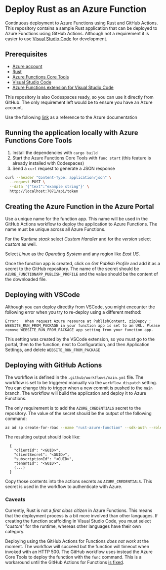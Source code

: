 # Deploy Rust as an Azure Function
Continuous deployment to Azure Functions using Rust and GitHub Actions. This repository contains a sample Rust application that can be deployed to Azure Functions using GitHub Actions. Although not a requirement it is easier to use [Visual Studio Code](https://code.visualstudio.com/?WT.mc_id=academic-0000-alfredodeza) for development. 

## Prerequisites
- [Azure account](https://azure.microsoft.com/free/?WT.mc_id=academic-0000-alfredodeza)
- [Rust](https://www.rust-lang.org/tools/install)
- [Azure Functions Core Tools](https://docs.microsoft.com/azure/azure-functions/functions-run-local?WT.mc_id=academic-0000-alfredodeza)
- [Visual Studio Code](https://code.visualstudio.com/?WT.mc_id=academic-0000-alfredodeza)
- [Azure Functions extension for Visual Studio Code](https://marketplace.visualstudio.com/items?itemName=ms-azuretools.vscode-azurefunctions&WT.mc_id=academic-0000-alfredodeza)

This repository is also Codespaces ready, so you can use it directly from GitHub. The only requirement left would be to ensure you have an Azure account.

Use the following [link](https://learn.microsoft.com/azure/azure-functions/create-first-function-vs-code-other?tabs=go%2Cmacos&WT.mc_id=academic-0000-alfredodeza) as a reference to the Azure documentation 

## Running the application locally with Azure Functions Core Tools
1. Install the dependencies with `cargo build`
2. Start the Azure Functions Core Tools with `func start` (this feature is already installed with Codespaces)
3. Send a `curl` request to generate a JSON response

```bash
curl --header "Content-Type: application/json" \
  --request POST \
  --data '{"text":"example string"}' \
  http://localhost:7071/api/token
```

## Creating the Azure Function in the Azure Portal
Use a unique name for the function app. This name will be used in the GitHub Actions workflow to deploy the application to Azure Functions. The name must be unique across all Azure Functions.

For the _Runtime stack_ select _Custom Handler_ and for the _version_ select _custom_ as well.

Select _Linux_ as the _Operating System_ and any region like _East US_.

Once the function app is created, click on _Get Publish Profile_ and add it as a secret to the GitHub repository. The name of the secret should be `AZURE_FUNCTIONAPP_PUBLISH_PROFILE` and the value should be the content of the downloaded file.

## Deploying with VSCode
Although you can deploy directlty from VSCode, you might encounter the following error when you try to re-deploy using a different method:

```
Error:   When request Azure resource at PublishContent, zipDepoy : WEBSITE_RUN_FROM_PACKAGE in your function app is set to an URL. Please remove WEBSITE_RUN_FROM_PACKAGE app setting from your function app.
```

This setting was created by the VSCode extension, so you must go to the portal, then to the function, next to Configuration, and then Application Settings, and delete `WEBSITE_RUN_FROM_PACKAGE`

## Deploying with GitHub Actions
The workflow is defined in the `.github/workflows/main.yml` file. The workflow is set to be triggered manually via the `workflow_dispatch` setting. You can change this to trigger when a new commit is pushed to the `main` branch. The workflow will build the application and deploy it to Azure Functions.

The only requirement is to add the `AZURE_CREDENTIALS` secret to the repository. The value of the secret should be the output of the following command:

```bash
az ad sp create-for-rbac --name "rust-azure-function" --sdk-auth --role contributor --scopes /subscriptions/<SUBSCRIPTION_ID>/resourceGroups/<RESOURCE_GROUP_NAME>
```

The resulting output should look like:

```
  {
    "clientId": "<GUID>",
    "clientSecret": "<GUID>",
    "subscriptionId": "<GUID>",
    "tenantId": "<GUID>",
    (...)
  }
```

Copy those contents into the actions secrets as `AZURE_CREDENTIALS`. This secret is used in the workflow to authenticate with Azure.

### Caveats
Currently, Rust is not a _first class citizen_ in Azure Functions. This means that the deployment process is a bit more involved than other languages. If creating the function scaffolding in Visual Studio Code, you must select _"custom"_ for the runtime, whereas other languages have their own category.

Deploying using the GitHub Actions for Functions _does not work_ at the moment. The workflow will succeed but the function will timeout when invoked with an HTTP 500. The GitHub workflow uses instead the Azure Core Tools to deploy the function with the `func` command. This is a workaround until the GitHub Actions for Functions [is fixed](https://github.com/Azure/functions-action/issues/169).
